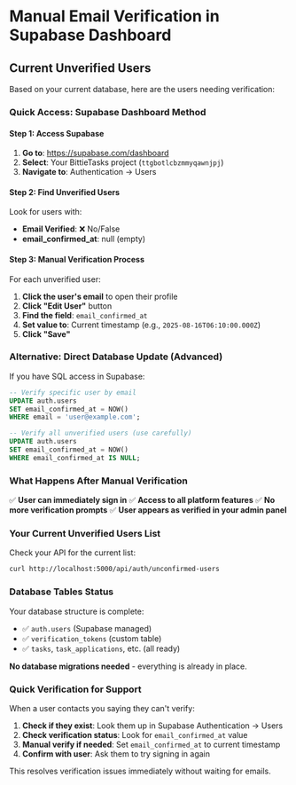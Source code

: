 # Manual Email Verification in Supabase Dashboard

## Current Unverified Users
Based on your current database, here are the users needing verification:

### Quick Access: Supabase Dashboard Method

#### Step 1: Access Supabase
1. **Go to**: https://supabase.com/dashboard
2. **Select**: Your BittieTasks project (`ttgbotlcbzmmyqawnjpj`)
3. **Navigate to**: Authentication → Users

#### Step 2: Find Unverified Users
Look for users with:
- **Email Verified**: ❌ No/False
- **email_confirmed_at**: null (empty)

#### Step 3: Manual Verification Process
For each unverified user:

1. **Click the user's email** to open their profile
2. **Click "Edit User"** button
3. **Find the field**: `email_confirmed_at`
4. **Set value to**: Current timestamp (e.g., `2025-08-16T06:10:00.000Z`)
5. **Click "Save"**

### Alternative: Direct Database Update (Advanced)

If you have SQL access in Supabase:

```sql
-- Verify specific user by email
UPDATE auth.users 
SET email_confirmed_at = NOW()
WHERE email = 'user@example.com';

-- Verify all unverified users (use carefully)
UPDATE auth.users 
SET email_confirmed_at = NOW()
WHERE email_confirmed_at IS NULL;
```

### What Happens After Manual Verification

✅ **User can immediately sign in**
✅ **Access to all platform features**
✅ **No more verification prompts**
✅ **User appears as verified in your admin panel**

### Your Current Unverified Users List
Check your API for the current list:
```bash
curl http://localhost:5000/api/auth/unconfirmed-users
```

### Database Tables Status
Your database structure is complete:
- ✅ `auth.users` (Supabase managed)
- ✅ `verification_tokens` (custom table)
- ✅ `tasks`, `task_applications`, etc. (all ready)

**No database migrations needed** - everything is already in place.

### Quick Verification for Support
When a user contacts you saying they can't verify:

1. **Check if they exist**: Look them up in Supabase Authentication → Users
2. **Check verification status**: Look for `email_confirmed_at` value
3. **Manual verify if needed**: Set `email_confirmed_at` to current timestamp
4. **Confirm with user**: Ask them to try signing in again

This resolves verification issues immediately without waiting for emails.